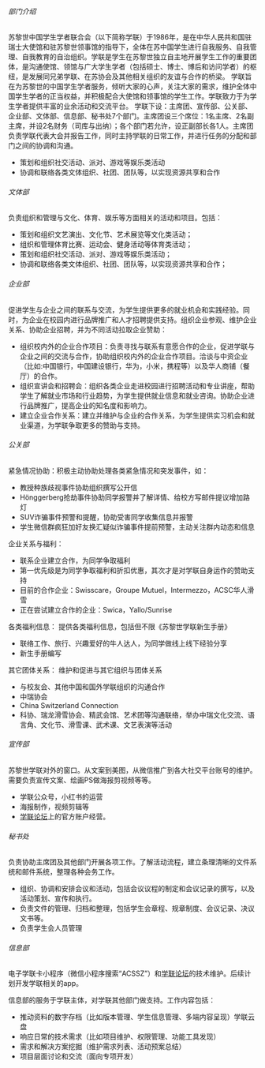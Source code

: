 ###### 部门介绍
苏黎世中国学生学者联合会（以下简称学联）于1986年，是在中华人民共和国驻瑞士大使馆和驻苏黎世领事馆的指导下，全体在苏中国学生进行自我服务、自我管理、自我教育的自治组织。学联是学生在苏黎世独立自主地开展学生工作的重要团体，是沟通使馆、领馆与广大学生学者（包括硕士、博士、博后和访问学者）的枢纽，是发展同兄弟学联、在苏协会及其他相关组织的友谊与合作的桥梁。
学联旨在为苏黎世的中国学生学者服务，倾听大家的心声，关注大家的需求，维护全体中国学生学者的正当权益，并积极配合大使馆和领事馆的学生工作。学联致力于为学生学者提供丰富的业余活动和交流平台。
学联下设：主席团、宣传部、公关部、企业部、文体部、信息部、秘书处7个部门。主席团设三个席位：1名主席、2名副主席，并设2名财务（司库与出纳）；各个部门若允许，设正副部长各1人。主席团负责学联代表大会并报告工作，同时主持学联的日常工作，并进行任务的分配和部门之间的协调和沟通。
* 策划和组织社交活动、派对、游戏等娱乐类活动
* 协调和联络各类文体组织、社团、团队等，以实现资源共享和合作
###### 文体部
负责组织和管理与文化、体育、娱乐等方面相关的活动和项目。包括：
* 策划和组织文艺演出、文化节、艺术展览等文化类活动；
* 组织和管理体育比赛、运动会、健身活动等体育类活动；
* 策划和组织社交活动、派对、游戏等娱乐类活动；
* 协调和联络各类文体组织、社团、团队等，以实现资源共享和合作；


###### 企业部
促进学生与企业之间的联系与交流，为学生提供更多的就业机会和实践经验。同时，为企业在校园内进行品牌推广和人才招聘提供支持。组织企业参观、维护企业关系、协助企业招聘，并为不同活动拉取企业赞助：
* 组织校内外的企业合作项目：负责寻找与联系有意愿合作的企业，促进学联与企业之间的交流与合作，协助组织校内外的企业合作项目。洽谈与中资企业（比如:中国银行，中国建设银行，华为，小米，携程等）以及华人商铺（餐厅）的合作。
* 组织宣讲会和招聘会：组织各类企业走进校园进行招聘活动和专业讲座，帮助学生了解就业市场和行业趋势，为学生提供就业信息和就业咨询。协助企业进行品牌推广，提高企业的知名度和影响力。
* 建立企业合作关系：建立并维护与企业的合作关系，为学生提供实习机会和就业渠道，为学联争取更多的赞助与支持。


###### 公关部
紧急情况协助：积极主动协助处理各类紧急情况和突发事件，如：  
* 教授种族歧视事件协助组织撰写公开信
* Hönggerberg抢劫事件协助同学报警并了解详情、给校方写邮件提议增加路灯
* SUV诈骗事件预警和提醒，协助受害同学收集信息并报警
* 学生微信群疯狂加好友换汇疑似诈骗事件提前预警，主动关注群内动态和信息

企业关系与福利：
* 联系企业建立合作，为同学争取福利
* 第一优先级是为同学争取福利和折扣优惠，其次才是对学联自身运作的赞助支持
* 目前的合作企业：Swisscare，Groupe Mutuel，Intermezzo，ACSC华人滑雪
* 正在尝试建立合作的企业：Swica，Yallo/Sunrise

各类福利信息： 提供各类福利信息，包括但不限《苏黎世学联新生手册》
* 联络工作、旅行、兴趣爱好的牛人达人，为同学做线上线下经验分享
* 新生手册编写

其它团体关系： 维护和促进与其它组织与团体关系
* 与校友会、其他中国和国外学联组织的沟通合作
* 中瑞协会
* China Switzerland Connection
* 科协、瑞龙滑雪协会、精武会馆、艺术团等沟通联络，举办中瑞文化交流、语言角、文化节、滑雪课、武术课、文艺表演等活动


###### 宣传部
苏黎世学联对外的窗口。从文案到美图，从微信推广到各大社交平台账号的维护。需要负责宣传文案、绘画PS做海报剪视频等等。
* 学联公众号，小红书的运营
* 海报制作，视频剪辑等
* [学联论坛](https://forum.acssz.org)上的官方账户经营。
 
###### 秘书处
负责协助主席团及其他部门开展各项工作。了解活动流程，建立条理清晰的文件系统和邮件系统，整理各种会务工作。
* 组织、协调和安排会议和活动，包括会议议程的制定和会议记录的撰写，以及活动策划、宣传和执行。
* 负责文件的管理、归档和整理，包括学生会章程、规章制度、会议记录、决议文书等。
* 负责学生会人员管理


###### 信息部
电子学联卡小程序（微信小程序搜索“ACSSZ”）和[学联论坛](https://forum.acssz.org)的技术维护。后续计划开发学联相关的app。

信息部的服务于学联主体，对学联其他部门做支持。工作内容包括：
* 推动资料的数字存档（比如版本管理、学生信息管理、多端内容呈现）学联云盘
* 响应日常的技术需求（比如项目维护、权限管理、功能工具发现）
* 需求和解决方案挖掘（维护需求列表、活动预案总结）
* 项目层面讨论和交流（面向专项开发）
